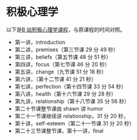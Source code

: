 # 积极心理学

以下是[B 站积极心理学课程](https://www.bilibili.com/video/BV1kx411S7ZU)，与原课程的时间对照。

-   第一讲，introduction
-   第二讲，premises（第三节课 29 分 49 秒）
-   第三讲，beliefs（第五节课 48 分 51 秒）
-   第四讲，focus（第七节课 46 分 20 秒）
-   第五讲，change（九节课 51 分 18 秒）
-   第六讲，（第十二节课 41 分 21 秒）
-   第七讲，perfection（第十四节课 33 分 54 秒）
-   第八讲，health（第十六节课 29 分 28 秒）
-   第九讲，relationship（第十八节课 35 分 56 秒）
-   第二十节课整节课由 shawn 讲 humor
-   第二十一节课继续讲 relationship，31 分 20 秒，
-   第十讲，self-esteem（第二十一节课 31 分 20 秒）
-   第二十三节课整节课，第十一讲，final
